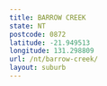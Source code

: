 ```yaml
---
title: BARROW CREEK
state: NT
postcode: 0872
latitude: -21.949513
longitude: 131.298809
url: /nt/barrow-creek/
layout: suburb
---
```

